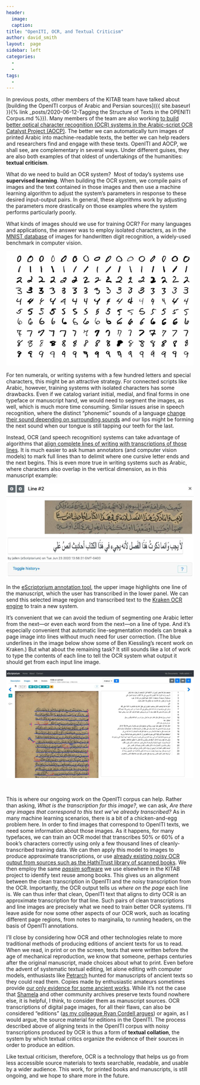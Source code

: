 ```yaml
---
header:
  image: 
  caption: 
title: "OpenITI, OCR, and Textual Criticism"			
author: david_smith		
layout:	 page
sidebar: left
categories:
  - 
  - 
tags:
  - 
---
```




In previous posts, other members of the KITAB team have talked about [building the OpenITI corpus of Arabic and Persian sources]({{ site.baseurl }}{% link _posts/2020-06-12-Tagging the Structure of Texts in the OPENITI Corpus.md %}}). Many members of the team are also working [to build better optical character recognition (OCR) systems in the Arabic-script OCR Catalyst Project (AOCP)](https://medium.com/@openiti/openiti-aocp-9802865a6586). The better we can automatically turn images of printed Arabic into machine-readable texts, the better we can help readers and researchers find and engage with these texts. OpenITI and AOCP, we shall see, are complementary in several ways. Under different guises, they are also both examples of that oldest of undertakings of the humanities: **textual criticism**.



What do we need to build an OCR system?  Most of today’s systems use **supervised learning**. When building the OCR system, we compile pairs of images and the text contained in those images and then use a machine learning algorithm to adjust the system’s parameters in response to these desired input-output pairs. In general, these algorithms work by adjusting the parameters more drastically on those examples where the system performs particularly poorly.



What kinds of images should we use for training OCR? For many languages and applications, the answer was to employ isolated characters, as in the [MNIST database](https://en.wikipedia.org/wiki/MNIST_database) of images for handwritten digit recognition, a widely-used benchmark in computer vision.
 



![Image](/images/old_posts/David1.png)



For ten numerals, or writing systems with a few hundred letters and special characters, this might be an attractive strategy. For connected scripts like Arabic, however, training systems with isolated characters has some drawbacks. Even if we catalog variant initial, medial, and final forms in one typeface or manuscript hand, we would need to segment the images, as well, which is much more time consuming. Similar issues arise in speech recognition, where the distinct “phonemic” sounds of a language [change their sound depending on surrounding sounds](https://en.wikipedia.org/wiki/Sandhi) and our lips might be forming the next sound when our tongue is still tapping our teeth for the last.



Instead, OCR (and speech recognition) systems can take advantage of algorithms that [align complete lines of writing with transcriptions of those lines](https://distill.pub/2017/ctc/). It is much easier to ask human annotators (and computer vision models) to mark full lines than to delimit where one cursive letter ends and the next begins. This is even more true in writing systems such as Arabic, where characters also overlap in the vertical dimension, as in this manuscript example:



![Image](/images/old_posts/David2.jpg)



In the [eScriptorium annotation tool](https://escripta.hypotheses.org/tag/escriptorium), the upper image highlights one line of the manuscript, which the user has transcribed in the lower panel. We can send this selected image region and transcribed text to the [Kraken OCR engine](http://kraken.re/) to train a new system.



It’s convenient that we can avoid the tedium of segmenting one Arabic letter from the next—or even each word from the next—on a line of type. And it’s especially convenient that automatic line-segmentation models can break a page image into lines without much need for user correction. (The blue underlines in the image below show some of Ben Kiessling’s recent work on Kraken.) But what about the remaining task? It still sounds like a lot of work to type the contents of each line to tell the OCR system what output it should get from each input line image.



![Image](/images/old_posts/David3.jpg)



 



This is where our ongoing work on the OpenITI corpus can help. Rather than asking, *What is the transcription for this image?*, we can ask, *Are there any images that correspond to this text we’ve already transcribed?* As in many machine learning scenarios, there is a bit of a chicken-and-egg problem here. In order to find images that correspond to OpenITI texts, we need some information about those images. As it happens, for many typefaces, we can train an OCR model that transcribes 50% or 60% of a book’s characters correctly using only a few thousand lines of cleanly-transcribed training data. We can then apply this model to images to produce approximate transcriptions, or use [already existing noisy OCR output from sources such as the HathiTrust library of scanned books](https://www.hathitrust.org/htrc-awards-three-acs-projects). We then employ the same [*passim* software](https://viraltexts.org/2015/05/22/computational-methods-for-uncovering-reprinted-texts-in-antebellum-newspapers/) we use elsewhere in the KITAB project to identify text reuse among books. This gives us an alignment between the clean transcription in OpenITI and the noisy transcription from the OCR. Importantly, the OCR output tells us *where on the page* each line is. We can thus infer that clean, OpenITI text that aligns to dirty OCR is an approximate transcription for that line. Such pairs of clean transcriptions and line images are precisely what we need to train better OCR systems. I’ll leave aside for now some other aspects of our OCR work, such as locating different page regions, from notes to marginalia, to running headers, on the basis of OpenITI annotations.



I’ll close by considering how OCR and other technologies relate to more traditional methods of producing editions of ancient texts for us to read. When we read, in print or on the screen, texts that were written before the age of mechanical reproduction, we know that someone, perhaps centuries after the original manuscript, made choices about what to print. Even before the advent of systematic textual editing, let alone editing with computer models, enthusiasts like [Petrarch](https://en.wikipedia.org/wiki/Petrarch) hunted for manuscripts of ancient texts so they could read them. Copies made by enthusiastic amateurs sometimes provide [our only evidence for some ancient works](https://en.wikipedia.org/wiki/Agricola_(book)). While it’s not the case that [Shamela](https://www.shamela.ws/) and other community archives preserve texts found nowhere else, it is helpful, I think, to consider them as manuscript sources. OCR transcriptions of digital page images, for all their flaws, can also be considered “editions” ([as my colleague Ryan Cordell argues](https://ryancordell.org/research/qijtb-the-raven/)) or again, as I would argue, the source material for editions in the OpenITI. The process described above of aligning texts in the OpenITI corpus with noisy transcriptions produced by OCR is thus a form of **textual collation**, the system by which textual critics organize the evidence of their sources in order to produce an edition.



Like textual criticism, therefore, OCR is a technology that helps us go from less accessible source materials to texts searchable, readable, and usable by a wider audience. This work, for printed books and manuscripts, is still ongoing, and we hope to share more in the future.




